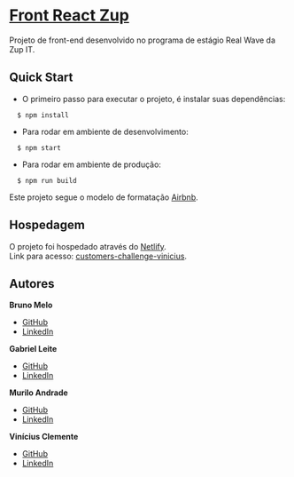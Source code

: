 # [Front React Zup](https://frontreactzup.netlify.com/)

Projeto de front-end desenvolvido no programa de estágio Real Wave da Zup IT.

## Quick Start
- O primeiro passo para executar o projeto, é instalar suas dependências: <br />
```
  $ npm install
```
- Para rodar em ambiente de desenvolvimento: <br />
```
  $ npm start 
```
- Para rodar em ambiente de produção: <br />
```
  $ npm run build 
```

Este  projeto segue o modelo de formatação [Airbnb](https://github.com/airbnb/javascript/tree/master/react).

## Hospedagem

O projeto foi hospedado através do [Netlify](https://www.netlify.com/). <br />
Link para acesso: [customers-challenge-vinicius](https://customers-challenge-vinicius.netlify.com/).
  
## Autores

**Bruno Melo**
  + [GitHub](https://github.com/brunomoreirazup)
  + [LinkedIn](https://www.linkedin.com/in/brunomelomoreira)
  
**Gabriel Leite**
  + [GitHub](https://github.com/gabrielleitezup)
  + [LinkedIn](https://www.linkedin.com/in/gabrielsleite)
  
**Murilo Andrade**
  + [GitHub](https://github.com/muriloandradezup)
  + [LinkedIn](https://www.linkedin.com/in/murilogandrade)
  
**Vinícius Clemente**
  + [GitHub](https://github.com/viniciussousazup)
  + [LinkedIn](https://www.linkedin.com/in/viniciuscsreis)
